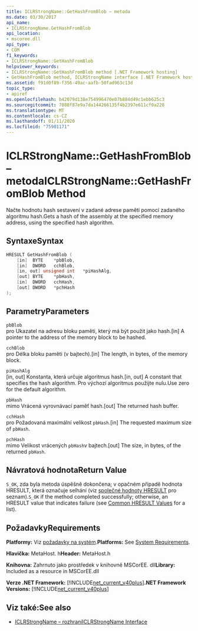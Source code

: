 ```yaml
---
title: ICLRStrongName::GetHashFromBlob – metoda
ms.date: 03/30/2017
api_name:
- ICLRStrongName.GetHashFromBlob
api_location:
- mscoree.dll
api_type:
- COM
f1_keywords:
- ICLRStrongName::GetHashFromBlob
helpviewer_keywords:
- ICLRStrongName::GetHashFromBlob method [.NET Framework hosting]
- GetHashFromBlob method, ICLRStrongName interface [.NET Framework hosting]
ms.assetid: f91d0f89-f356-49ac-aafb-50fad963c13d
topic_type:
- apiref
ms.openlocfilehash: b42079d138e754996470e07b884d49c1ebb625c3
ms.sourcegitcommit: 7088f87e9a7da144266135f4b2397e611cf0a228
ms.translationtype: MT
ms.contentlocale: cs-CZ
ms.lasthandoff: 01/11/2020
ms.locfileid: "75901171"
---
```

# <a name="iclrstrongnamegethashfromblob-method"></a><span data-ttu-id="5a4d5-102">ICLRStrongName::GetHashFromBlob – metoda</span><span class="sxs-lookup"><span data-stu-id="5a4d5-102">ICLRStrongName::GetHashFromBlob Method</span></span>
<span data-ttu-id="5a4d5-103">Načte hodnotu hash sestavení v zadané adrese paměti pomocí zadaného algoritmu hash.</span><span class="sxs-lookup"><span data-stu-id="5a4d5-103">Gets a hash of the assembly at the specified memory address, using the specified hash algorithm.</span></span>  
  
## <a name="syntax"></a><span data-ttu-id="5a4d5-104">Syntaxe</span><span class="sxs-lookup"><span data-stu-id="5a4d5-104">Syntax</span></span>  
  
```cpp  
HRESULT GetHashFromBlob (  
    [in]  BYTE    *pbBlob,  
    [in]  DWORD   cchBlob,  
    [in, out] unsigned int   *piHashAlg,  
    [out] BYTE    *pbHash,  
    [in]  DWORD   cchHash,  
    [out] DWORD   *pchHash  
);  
```  
  
## <a name="parameters"></a><span data-ttu-id="5a4d5-105">Parametry</span><span class="sxs-lookup"><span data-stu-id="5a4d5-105">Parameters</span></span>  
 `pbBlob`  
 <span data-ttu-id="5a4d5-106">pro Ukazatel na adresu bloku paměti, který má být použit jako hash.</span><span class="sxs-lookup"><span data-stu-id="5a4d5-106">[in] A pointer to the address of the memory block to be hashed.</span></span>  
  
 `cchBlob`  
 <span data-ttu-id="5a4d5-107">pro Délka bloku paměti (v bajtech).</span><span class="sxs-lookup"><span data-stu-id="5a4d5-107">[in] The length, in bytes, of the memory block.</span></span>  
  
 `piHashAlg`  
 <span data-ttu-id="5a4d5-108">[in, out] Konstanta, která určuje algoritmus hash.</span><span class="sxs-lookup"><span data-stu-id="5a4d5-108">[in, out] A constant that specifies the hash algorithm.</span></span> <span data-ttu-id="5a4d5-109">Pro výchozí algoritmus použijte nulu.</span><span class="sxs-lookup"><span data-stu-id="5a4d5-109">Use zero for the default algorithm.</span></span>  
  
 `pbHash`  
 <span data-ttu-id="5a4d5-110">mimo Vrácená vyrovnávací paměť hash.</span><span class="sxs-lookup"><span data-stu-id="5a4d5-110">[out] The returned hash buffer.</span></span>  
  
 `cchHash`  
 <span data-ttu-id="5a4d5-111">pro Požadovaná maximální velikost `pbHash`.</span><span class="sxs-lookup"><span data-stu-id="5a4d5-111">[in] The requested maximum size of `pbHash`.</span></span>  
  
 `pchHash`  
 <span data-ttu-id="5a4d5-112">mimo Velikost vrácených `pbHash`v bajtech.</span><span class="sxs-lookup"><span data-stu-id="5a4d5-112">[out] The size, in bytes, of the returned `pbHash`.</span></span>  
  
## <a name="return-value"></a><span data-ttu-id="5a4d5-113">Návratová hodnota</span><span class="sxs-lookup"><span data-stu-id="5a4d5-113">Return Value</span></span>  
 <span data-ttu-id="5a4d5-114">`S_OK`, zda byla metoda úspěšně dokončena; v opačném případě hodnota HRESULT, která označuje selhání (viz [společné hodnoty HRESULT](/windows/win32/seccrypto/common-hresult-values) pro seznam).</span><span class="sxs-lookup"><span data-stu-id="5a4d5-114">`S_OK` if the method completed successfully; otherwise, an HRESULT value that indicates failure (see [Common HRESULT Values](/windows/win32/seccrypto/common-hresult-values) for a list).</span></span>  
  
## <a name="requirements"></a><span data-ttu-id="5a4d5-115">Požadavky</span><span class="sxs-lookup"><span data-stu-id="5a4d5-115">Requirements</span></span>  
 <span data-ttu-id="5a4d5-116">**Platformy:** Viz [požadavky na systém](../../../../docs/framework/get-started/system-requirements.md).</span><span class="sxs-lookup"><span data-stu-id="5a4d5-116">**Platforms:** See [System Requirements](../../../../docs/framework/get-started/system-requirements.md).</span></span>  
  
 <span data-ttu-id="5a4d5-117">**Hlavička:** MetaHost. h</span><span class="sxs-lookup"><span data-stu-id="5a4d5-117">**Header:** MetaHost.h</span></span>  
  
 <span data-ttu-id="5a4d5-118">**Knihovna:** Zahrnuto jako prostředek v knihovně MSCorEE. dll</span><span class="sxs-lookup"><span data-stu-id="5a4d5-118">**Library:** Included as a resource in MSCorEE.dll</span></span>  
  
 <span data-ttu-id="5a4d5-119">**Verze .NET Framework:** [!INCLUDE[net_current_v40plus](../../../../includes/net-current-v40plus-md.md)]</span><span class="sxs-lookup"><span data-stu-id="5a4d5-119">**.NET Framework Versions:** [!INCLUDE[net_current_v40plus](../../../../includes/net-current-v40plus-md.md)]</span></span>  
  
## <a name="see-also"></a><span data-ttu-id="5a4d5-120">Viz také:</span><span class="sxs-lookup"><span data-stu-id="5a4d5-120">See also</span></span>

- [<span data-ttu-id="5a4d5-121">ICLRStrongName – rozhraní</span><span class="sxs-lookup"><span data-stu-id="5a4d5-121">ICLRStrongName Interface</span></span>](../../../../docs/framework/unmanaged-api/hosting/iclrstrongname-interface.md)
